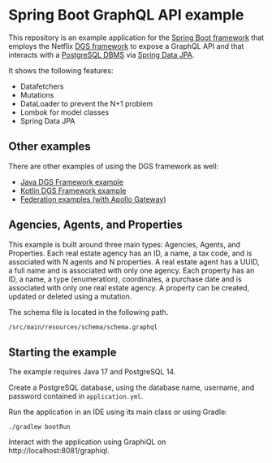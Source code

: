Spring Boot GraphQL API example
=====

This repository is an example application for the [Spring Boot framework](https://spring.io/projects/spring-boot) that employs the Netflix [DGS framework](https://netflix.github.io/dgs) to expose a GraphQL API and that interacts with a [PostgreSQL DBMS](https://www.postgresql.org/) via [Spring Data JPA](https://spring.io/projects/spring-data-jpa). 

It shows the following features:
* Datafetchers
* Mutations
* DataLoader to prevent the N+1 problem
* Lombok for model classes
* Spring Data JPA

Other examples
---

There are other examples of using the DGS framework as well:
- [Java DGS Framework example](https://github.com/Netflix/dgs-examples-java)
- [Kotlin DGS Framework example](https://github.com/Netflix/dgs-examples-kotlin)
- [Federation examples (with Apollo Gateway)](https://github.com/Netflix/dgs-federation-example)


Agencies, Agents, and Properties
----

This example is built around three main types: Agencies, Agents, and Properties. Each real estate agency has an ID, a name, a tax code, and is associated with N agents and N properties. A real estate agent has a UUID, a full name and is associated with only one agency. Each property has an ID, a name, a type (enumeration), coordinates, a purchase date and is associated with only one real estate agency. A property can be created, updated or deleted using a mutation.


The schema file is located in the following path.
```sh
/src/main/resources/schema/schema.graphql
```

Starting the example
----

The example requires Java 17 and PostgreSQL 14.

Create a PostgreSQL database, using the database name, username, and password contained in `application.yml`. 

Run the application in an IDE using its main class or using Gradle: 

```
./gradlew bootRun
```

Interact with the application using GraphiQL on http://localhost:8081/graphiql.

